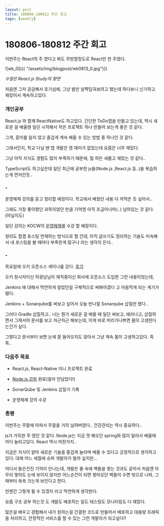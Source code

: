 ```yaml
---
layout: post
title: 180806-180812 주간 회고
tags: [weekly]
---
```


# 180806-180812 주간 회고

이번주는 React의 주 였다고 봐도 무방할정도로 React만 한 주였다.

![wk_0]({{ "/assets/img/blogpost/wk0813_0.jpg"}})

*수많은 React.js Study의 향연*

처음엔 그저 궁금해서 호기심에, 그냥 발만 살짝담궈보려고 했는데 하다보니 신기하고 재밌어서 계속하고있다.

### 개인공부 
React.js 와 함께 ReactNative도 하고있다. 간단한 ToDo앱을 만들고 있는데, 역시 새로운 걸 배울땐 일단 시작해서 작은 프로젝트 하나 만들어 보는게 좋은 것 같다. 

그게, 흥미를 잃지 않고 즐겁게 계속 배울 수 있는 방법 중 하나인 것 같다. 

그래서인지, 학교 다닐 땐 앱 개발은 영 재미가 없었는데 요즘은 너무 재밌다. 

그냥 아직 지식도 경험도 많이 부족하기 때문에, 뭘 하든 새롭고 재밌는 것 같다..

TypeScript도 하고싶은데 일단 최근에 공부한 js들(Node.js ,React.js 등..)을 복습하는게 먼저인듯..

### -
운영체제 강의를 듣고 정리할 예정이다. 학교에서 배웠던 내용 다 까먹은 듯 싶어서.. 

그래도 가장 좋아했던 과목이었던 만큼 기억엔 아직 조금이나마(..) 남아있는 것 같다.(아닐지도)

일단 강의는 KOCW의 [운영체제](http://www.kocw.net/home/search/kemView.do?kemId=1046323)를 수강 할 예정이다. 

정리도 할겸 포스팅 연재하는 방식으로 할 건데, 아직 글쓰기도 정리하는 기술도 미숙해서 내 포스팅을 볼 때마다 부족한게 많구나 라는 생각이 든다..

### -
목요일에 오키 오픈소스 세미나를 갔다. [후기](https://sehajyang.github.io/2018/08/09/okky-opensource-seminar.html)

오키 창시자이신 허광남님이 재직중이신 회사에 오픈소스 도입한 그런 내용이었는데, 

Jenkins 에 대해서 막연하게 알았던걸 구체적으로 써봐야겠다 고 마음먹게 되는 계기가 됐다.

Jenkins + Sonarqube를 써보고 싶어서 오늘 반나절 Sonarqube 삽질만 했다..

그러다 Gradle 삽질하고.. 나는 뭔가 새로운 걸 배울 때 일단 써보고, 에러나고, 삽질하면서 그제서야 문서를 보고 차근차근 해보는데,  이게 바로 머리가나쁘면 몸이 고생한다는건가 싶다.

그렇다고 문서부터 보면 눈에 잘 들어오지도 않아서 그냥 계속 몸이 고생하고있다. 흑흑..

### 다음주 목표
* React.js, React-Native 미니 프로젝트 완료

* [Node.js 강좌](https://www.inflearn.com/course/node-js-%EC%9B%B9%EA%B0%9C%EB%B0%9C/) 완료(얼마 안남았다!) 

* SonarQube 및 Jenkins 삽질기 기록

* 운영체제 강의 수강

### 총평
이번주는 주말에 아파서 주말을 거의 날려버렸다.. 건강관리는 역시 중요하다.. 

js가 가득한 주 였던 것 같다. Node.js는 지금 껏 해오던 spring와 많이 달라서 배울때마다 놀라고있다. React 역시 마찬가지.. 

지금은 지식이 얕아 새로운 기술을 즐겁게 놀라며 배울 수 있다고 긍정적으로 생각하고 있다. 대체 어느 세월에 슈퍼 개발자가 될까 싶지만...

어디서 들은건진 기억이 안나는데, 개발은 물 속에 벽돌을 쌓는 것과도 같아서 처음엔 아무리 쌓아도 눈에 보이지 않지만 어느순간이 되면 쌓아오던 벽돌이 수면 밖으로 나와, 그때부터 쑥쑥 크는게 보인다고 한다.

언젠간 그렇게 될 수 있겠지 라고 막연하게 생각한다.

요즘 구조 공부 하는것 도 개발도 배포하는 일도 테스팅도 모니터링도 다 재밌다.

많은걸 배우고 경험해서 내가 원하는걸 간결한 코드로 만들어서 배포하고
대용량 트래픽을 처리하고, 안정적인 서비스를 할 수 있는 그런 개발자가 되고싶다!!
